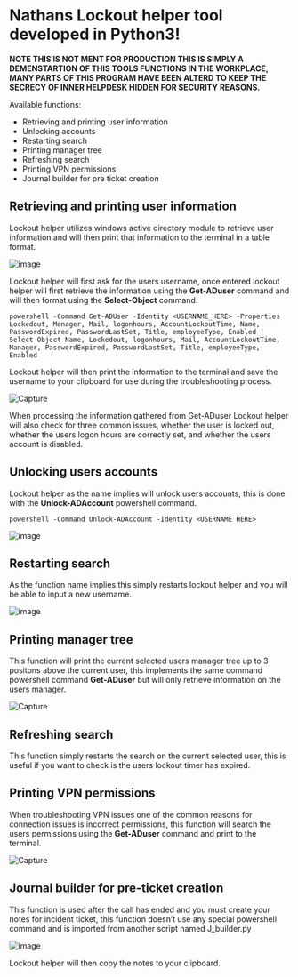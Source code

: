 # Nathans Lockout helper tool developed in Python3!
**NOTE THIS IS NOT MENT FOR PRODUCTION THIS IS SIMPLY A DEMENSTARTION OF THIS TOOLS FUNCTIONS IN THE WORKPLACE, MANY PARTS OF THIS PROGRAM HAVE BEEN ALTERD TO KEEP THE SECRECY OF INNER HELPDESK HIDDEN FOR SECURITY REASONS.**

Available functions:
- Retrieving and printing user information
- Unlocking accounts
- Restarting search
- Printing manager tree
- Refreshing search
- Printing VPN permissions
- Journal builder for pre ticket creation

## Retrieving and printing user information
Lockout helper utilizes windows active directory module to retrieve user information and will then print that information to the terminal in a table format.

![image](https://user-images.githubusercontent.com/72000765/138569663-a96bcb5d-302d-4ab5-839d-1a0782fcf46e.png)

Lockout helper will first ask for the users username, once entered lockout helper will first retrieve the information using the **Get-ADuser** command and will then format using the **Select-Object** command.
```
powershell -Command Get-ADUser -Identity <USERNAME_HERE> -Properties Lockedout, Manager, Mail, logonhours, AccountLockoutTime, Name, PasswordExpired, PasswordLastSet, Title, employeeType, Enabled | Select-Object Name, Lockedout, logonhours, Mail, AccountLockoutTime, Manager, PasswordExpired, PasswordLastSet, Title, employeeType, Enabled

```
Lockout helper will then print the information to the terminal and save the username to your clipboard for use during the troubleshooting process.

![Capture](https://user-images.githubusercontent.com/72000765/138569969-61ca7c7d-f724-4b7c-947e-d4fc0fd9a6f4.PNG)

When processing the information gathered from Get-ADuser Lockout helper will also check for three common issues, whether the user is locked out, whether the users logon hours are correctly set, and whether the users account is disabled.

## Unlocking users accounts
Lockout helper as the name implies will unlock users accounts, this is done with the **Unlock-ADAccount** powershell command.
```
powershell -Command Unlock-ADAccount -Identity <USERNAME HERE>

```

![image](https://user-images.githubusercontent.com/72000765/138570563-a1cd9905-4adf-42dd-9c13-780bcab2d0d4.png)

## Restarting search

As the function name implies this simply restarts lockout helper and you will be able to input a new username.

![image](https://user-images.githubusercontent.com/72000765/138570595-14407a82-84ba-41d3-949f-29752f257739.png)

## Printing manager tree

This function will print the current selected users manager tree up to 3 positons above the current user, this implements the same command powershell command **Get-ADuser** but will only retrieve information on the users manager.

![Capture](https://user-images.githubusercontent.com/72000765/138570716-7540573a-e7e9-4dba-97cd-0cd881ecea22.PNG)

## Refreshing search

This function simply restarts the search on the current selected user, this is useful if you want to check is the users lockout timer has expired.

## Printing VPN permissions
When troubleshooting VPN issues one of the common reasons for connection issues is incorrect permissions, this function will search the users permissions using the **Get-ADuser** command and print to the terminal.

![Capture](https://user-images.githubusercontent.com/72000765/138570853-269c479e-4892-49b4-89a3-7497ae569b29.PNG)

## Journal builder for pre-ticket creation

This function is used after the call has ended and you must create your notes for incident ticket, this function doesn’t use any special powershell command and is imported from another script named J_builder.py

![image](https://user-images.githubusercontent.com/72000765/138570928-b1731e3b-2265-4abd-9d80-6835b26701ef.png)

Lockout helper will then copy the notes to your clipboard.
